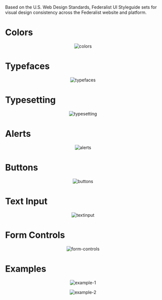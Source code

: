Based on the U.S. Web Design Standards, Federalist UI Styleguide sets for visual design consistency across the Federalist website and platform.

# Colors

<p align="center">
  <img src="../../assets/images/colors.png?raw=true" alt="colors"/>
</p>

# Typefaces

<p align="center">
  <img src="../../assets/images/typefaces.png?raw=true" alt="typefaces"/>
</p>

# Typesetting

<p align="center">
  <img src="../../assets/images/typesetting.png?raw=true" alt="typesetting"/>
</p>

# Alerts

<p align="center">
  <img src="../../assets/images/alerts.png?raw=true" alt="alerts"/>
</p>

# Buttons

<p align="center">
  <img src="../../assets/images/buttons.png?raw=true" alt="buttons"/>
</p>

# Text Input

<p align="center">
  <img src="../../assets/images/textinput.png?raw=true" alt="textinput"/>
</p>

# Form Controls

<p align="center">
  <img src="../../assets/images/form-controls.png?raw=true" alt="form-controls"/>
</p>

# Examples

<p align="center">
  <img src="../../assets/images/example-1.png?raw=true" alt="example-1"/>
</p>

<p align="center">
  <img src="../../assets/images/example-2.png?raw=true" alt="example-2"/>
</p>

